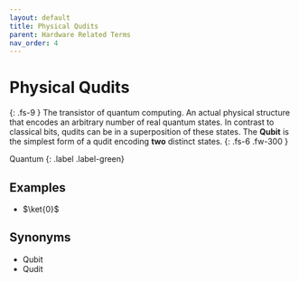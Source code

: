 ```yaml
---
layout: default
title: Physical Qudits
parent: Hardware Related Terms
nav_order: 4
---
```


# Physical Qudits
{: .fs-9 }
The transistor of quantum computing. An actual physical structure that encodes an arbitrary number of real quantum states. 
In contrast to classical bits, qudits can be in a superposition of these states.
The **Qubit** is the simplest form of a qudit encoding **two** distinct states. 
{: .fs-6 .fw-300 }

Quantum
{: .label .label-green}

<!-- ## Full Definition -->
<!-- Nielsen & Chhuang should go here. -->

## Examples

- $\ket{0}$

## Synonyms

- Qubit
- Qudit

<!-- ## Related Terms

-->
<!-- ## Sources -->
<!-- Nielsen & Chhuang should go here. -->
